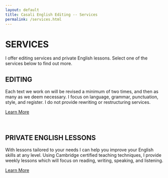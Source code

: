 ```yaml
---
layout: default
title: Casali English Editing -- Services
permalink: /services.html
---
```


# SERVICES
I offer editing services and private English lessons. Select one of the services below to find out more.

## EDITING

Each text we work on will be revised a minimum of two times, and then as many as we deem necessary. I focus on language, grammar, punctuation, style, and register. I do not provide rewriting or restructuring services.

[Learn More](editing)

​
## PRIVATE ENGLISH LESSONS

With lessons tailored to your needs I can help you improve your English skills at any level. Using Cambridge certified teaching techniques, I provide weekly  lessons which will focus on reading, writing, speaking, and listening. 

[Learn More](tutoring)